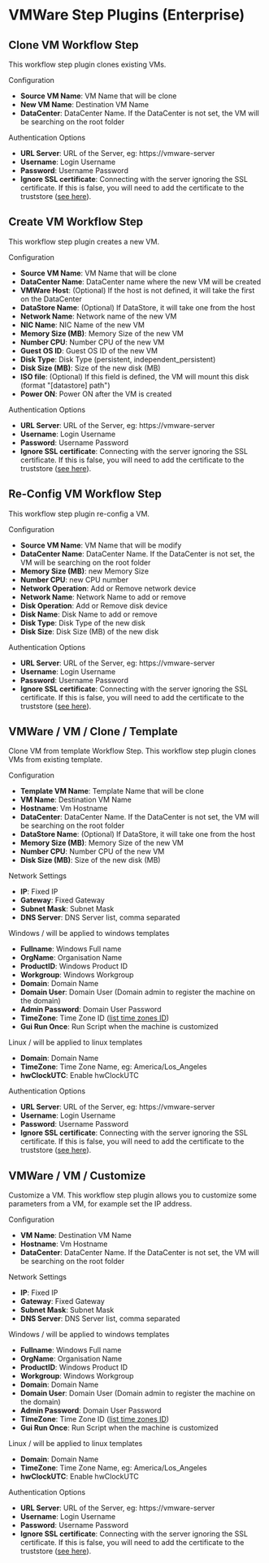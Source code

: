 # VMWare Step Plugins (Enterprise)

## Clone VM Workflow Step

This workflow step plugin clones existing VMs.

Configuration

- **Source VM Name**: VM Name that will be clone
- **New VM Name**: Destination VM Name
- **DataCenter**: DataCenter Name. If the DataCenter is not set, the VM will be searching on the root folder

Authentication Options

- **URL Server**: URL of the Server, eg: https://vmware-server
- **Username**: Login Username
- **Password**: Username Password
- **Ignore SSL certificate**: Connecting with the server ignoring the SSL certificate. If this is false, you will need to add the certificate to the truststore ([see here](/administration/projects/resource-model-sources/vmware.md#connecting-using-certificate)).

## Create VM Workflow Step

This workflow step plugin creates a new VM.

Configuration

- **Source VM Name**: VM Name that will be clone
- **DataCenter Name**: DataCenter name where the new VM will be created
- **VMWare Host**: (Optional) If the host is not defined, it will take the first on the DataCenter
- **DataStore Name**: (Optional) If DataStore, it will take one from the host
- **Network Name**: Network name of the new VM
- **NIC Name**: NIC Name of the new VM
- **Memory Size (MB)**: Memory Size of the new VM
- **Number CPU**: Number CPU of the new VM
- **Guest OS ID**: Guest OS ID of the new VM
- **Disk Type**: Disk Type (persistent, independent_persistent)
- **Disk Size (MB)**: Size of the new disk (MB)
- **ISO file**: (Optional) If this field is defined, the VM will mount this disk (format "[datastore] path")
- **Power ON**: Power ON after the VM is created

Authentication Options

- **URL Server**: URL of the Server, eg: https://vmware-server
- **Username**: Login Username
- **Password**: Username Password
- **Ignore SSL certificate**: Connecting with the server ignoring the SSL certificate. If this is false, you will need to add the certificate to the truststore ([see here](/administration/projects/resource-model-sources/vmware.md#connecting-using-certificate)).

## Re-Config VM Workflow Step

This workflow step plugin re-config a VM.

Configuration

- **Source VM Name**: VM Name that will be modify
- **DataCenter Name**: DataCenter Name. If the DataCenter is not set, the VM will be searching on the root folder
- **Memory Size (MB)**: new Memory Size
- **Number CPU**: new CPU number
- **Network Operation**: Add or Remove network device
- **Network Name**: Network Name to add or remove
- **Disk Operation**: Add or Remove disk device
- **Disk Name**: Disk Name to add or remove
- **Disk Type**: Disk Type of the new disk
- **Disk Size**: Disk Size (MB) of the new disk

Authentication Options

- **URL Server**: URL of the Server, eg: https://vmware-server
- **Username**: Login Username
- **Password**: Username Password
- **Ignore SSL certificate**: Connecting with the server ignoring the SSL certificate. If this is false, you will need to add the certificate to the truststore ([see here](/administration/projects/resource-model-sources/vmware.md#connecting-using-certificate)).


## VMWare / VM / Clone / Template
Clone VM from template Workflow Step.
This workflow step plugin clones VMs from existing template.

Configuration

- **Template VM Name**: Template Name that will be clone
- **VM Name**: Destination VM Name
- **Hostname**: Vm Hostname
- **DataCenter**: DataCenter Name. If the DataCenter is not set, the VM will be searching on the root folder
- **DataStore Name**: (Optional) If DataStore, it will take one from the host
- **Memory Size (MB)**: Memory Size of the new VM
- **Number CPU**: Number CPU of the new VM
- **Disk Size (MB)**: Size of the new disk (MB)

Network Settings
- **IP**: Fixed IP
- **Gateway**: Fixed Gateway
- **Subnet Mask**: Subnet Mask
- **DNS Server**: DNS Server list, comma separated

Windows / will be applied to windows templates
- **Fullname**: Windows Full name
- **OrgName**: Organisation Name
- **ProductID**: Windows Product ID
- **Workgroup**: Windows Workgroup
- **Domain**: Domain Name
- **Domain User**: Domain User (Domain admin to register the machine on the domain)
- **Admin Password**: Domain User Password
- **TimeZone**: Time Zone ID ([list time zones ID](https://www.vmware.com/support/developer/windowstoolkit/wintk40u1/html/New-OSCustomizationSpec.html))
- **Gui Run Once**: Run Script when the machine is customized 


Linux / will be applied to linux templates
- **Domain**: Domain Name
- **TimeZone**: Time Zone Name, eg: America/Los_Angeles
- **hwClockUTC**: Enable hwClockUTC

Authentication Options

- **URL Server**: URL of the Server, eg: https://vmware-server
- **Username**: Login Username
- **Password**: Username Password
- **Ignore SSL certificate**: Connecting with the server ignoring the SSL certificate. If this is false, you will need to add the certificate to the truststore ([see here](/administration/projects/resource-model-sources/vmware.md#connecting-using-certificate)).


## VMWare / VM / Customize 
Customize a VM.
This workflow step plugin allows you to customize some parameters from a VM, for example set the IP address.

Configuration

- **VM Name**: Destination VM Name
- **Hostname**: Vm Hostname
- **DataCenter**: DataCenter Name. If the DataCenter is not set, the VM will be searching on the root folder

Network Settings
- **IP**: Fixed IP
- **Gateway**: Fixed Gateway
- **Subnet Mask**: Subnet Mask
- **DNS Server**: DNS Server list, comma separated

Windows / will be applied to windows templates
- **Fullname**: Windows Full name
- **OrgName**: Organisation Name
- **ProductID**: Windows Product ID
- **Workgroup**: Windows Workgroup
- **Domain**: Domain Name
- **Domain User**: Domain User (Domain admin to register the machine on the domain)
- **Admin Password**: Domain User Password
- **TimeZone**: Time Zone ID ([list time zones ID](https://www.vmware.com/support/developer/windowstoolkit/wintk40u1/html/New-OSCustomizationSpec.html))
- **Gui Run Once**: Run Script when the machine is customized 


Linux / will be applied to linux templates
- **Domain**: Domain Name
- **TimeZone**: Time Zone Name, eg: America/Los_Angeles
- **hwClockUTC**: Enable hwClockUTC

Authentication Options

- **URL Server**: URL of the Server, eg: https://vmware-server
- **Username**: Login Username
- **Password**: Username Password
- **Ignore SSL certificate**: Connecting with the server ignoring the SSL certificate. If this is false, you will need to add the certificate to the truststore ([see here](/administration/projects/resource-model-sources/vmware.md#connecting-using-certificate)).
